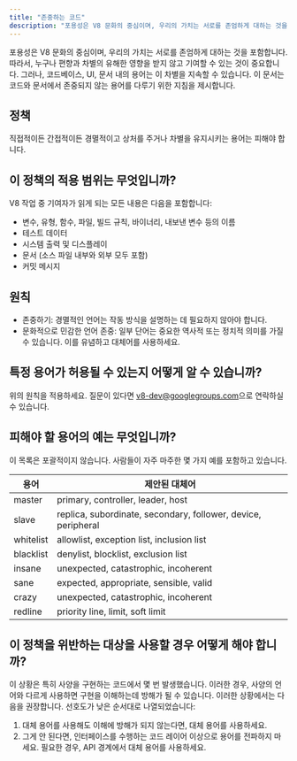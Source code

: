 ```yaml
---
title: "존중하는 코드"
description: "포용성은 V8 문화의 중심이며, 우리의 가치는 서로를 존엄하게 대하는 것을 포함합니다. 따라서, 누구나 편향과 차별의 유해한 영향을 받지 않고 기여할 수 있는 것이 중요합니다."
---
```


포용성은 V8 문화의 중심이며, 우리의 가치는 서로를 존엄하게 대하는 것을 포함합니다. 따라서, 누구나 편향과 차별의 유해한 영향을 받지 않고 기여할 수 있는 것이 중요합니다. 그러나, 코드베이스, UI, 문서 내의 용어는 이 차별을 지속할 수 있습니다. 이 문서는 코드와 문서에서 존중되지 않는 용어를 다루기 위한 지침을 제시합니다.

## 정책

직접적이든 간접적이든 경멸적이고 상처를 주거나 차별을 유지시키는 용어는 피해야 합니다.

## 이 정책의 적용 범위는 무엇입니까?

V8 작업 중 기여자가 읽게 되는 모든 내용은 다음을 포함합니다:

- 변수, 유형, 함수, 파일, 빌드 규칙, 바이너리, 내보낸 변수 등의 이름
- 테스트 데이터
- 시스템 출력 및 디스플레이
- 문서 (소스 파일 내부와 외부 모두 포함)
- 커밋 메시지

## 원칙

- 존중하기: 경멸적인 언어는 작동 방식을 설명하는 데 필요하지 않아야 합니다.
- 문화적으로 민감한 언어 존중: 일부 단어는 중요한 역사적 또는 정치적 의미를 가질 수 있습니다. 이를 유념하고 대체어를 사용하세요.

## 특정 용어가 허용될 수 있는지 어떻게 알 수 있습니까?

위의 원칙을 적용하세요. 질문이 있다면 [v8-dev@googlegroups.com](mailto:v8-dev@googlegroups.com)으로 연락하실 수 있습니다.

## 피해야 할 용어의 예는 무엇입니까?

이 목록은 포괄적이지 않습니다. 사람들이 자주 마주한 몇 가지 예를 포함하고 있습니다.


| 용어         | 제안된 대체어                                                |
| ------------ | ---------------------------------------------------------- |
| master       | primary, controller, leader, host                          |
| slave        | replica, subordinate, secondary, follower, device, peripheral |
| whitelist    | allowlist, exception list, inclusion list                  |
| blacklist    | denylist, blocklist, exclusion list                        |
| insane       | unexpected, catastrophic, incoherent                       |
| sane         | expected, appropriate, sensible, valid                     |
| crazy        | unexpected, catastrophic, incoherent                       |
| redline      | priority line, limit, soft limit                           |


## 이 정책을 위반하는 대상을 사용할 경우 어떻게 해야 합니까?

이 상황은 특히 사양을 구현하는 코드에서 몇 번 발생했습니다. 이러한 경우, 사양의 언어와 다르게 사용하면 구현을 이해하는데 방해가 될 수 있습니다. 이러한 상황에서는 다음을 권장합니다. 선호도가 낮은 순서대로 나열되었습니다:

1. 대체 용어를 사용해도 이해에 방해가 되지 않는다면, 대체 용어를 사용하세요.
2. 그게 안 된다면, 인터페이스를 수행하는 코드 레이어 이상으로 용어를 전파하지 마세요. 필요한 경우, API 경계에서 대체 용어를 사용하세요.
